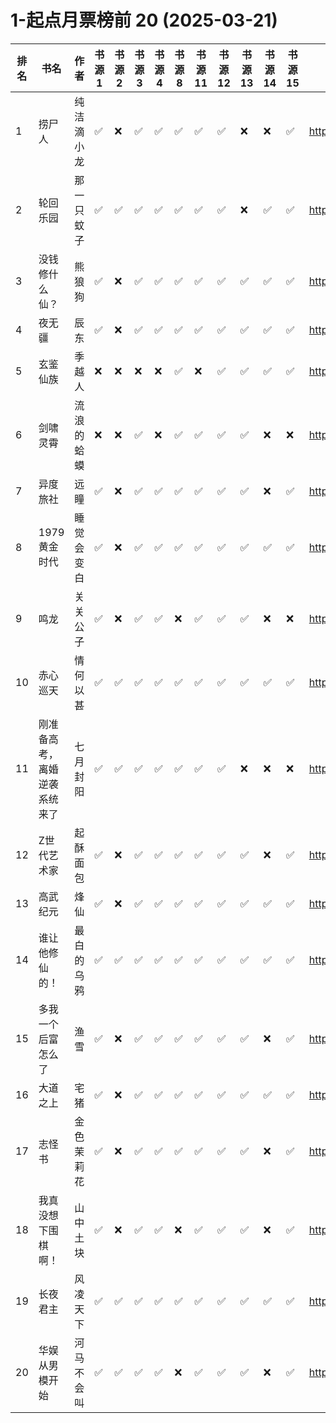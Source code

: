 # 1-起点月票榜前 20 (2025-03-21)

| 排名 | 书名             | 作者    | 书源 1 | 书源 2 | 书源 3 | 书源 4 | 书源 8 | 书源 11 | 书源 12 | 书源 13 | 书源 14 | 书源 15 | 起点链接                                   |
|----|----------------|-------|------|------|------|------|------|-------|-------|-------|-------|-------|----------------------------------------|
| 1  | 捞尸人            | 纯洁滴小龙 | ✅    | ❌    | ✅    | ✅    | ✅    | ✅     | ✅     | ❌     | ❌     | ✅     | http://www.qidian.com/book/1041637443/ |
| 2  | 轮回乐园           | 那一只蚊子 | ✅    | ✅    | ✅    | ✅    | ✅    | ✅     | ✅     | ❌     | ✅     | ✅     | http://www.qidian.com/book/1009817672/ |
| 3  | 没钱修什么仙？        | 熊狼狗   | ✅    | ❌    | ✅    | ✅    | ✅    | ✅     | ✅     | ✅     | ✅     | ✅     | http://www.qidian.com/book/1042256511/ |
| 4  | 夜无疆            | 辰东    | ✅    | ❌    | ✅    | ✅    | ✅    | ✅     | ✅     | ✅     | ✅     | ✅     | http://www.qidian.com/book/1040765595/ |
| 5  | 玄鉴仙族           | 季越人   | ❌    | ❌    | ❌    | ❌    | ✅    | ❌     | ✅     | ✅     | ✅     | ✅     | http://www.qidian.com/book/1035420986/ |
| 6  | 剑啸灵霄           | 流浪的蛤蟆 | ❌    | ❌    | ✅    | ❌    | ✅    | ✅     | ✅     | ✅     | ❌     | ❌     | http://www.qidian.com/book/1043285370/ |
| 7  | 异度旅社           | 远瞳    | ✅    | ❌    | ✅    | ✅    | ✅    | ✅     | ✅     | ✅     | ❌     | ✅     | http://www.qidian.com/book/1041604040/ |
| 8  | 1979黄金时代       | 睡觉会变白 | ✅    | ❌    | ✅    | ✅    | ✅    | ✅     | ✅     | ✅     | ✅     | ✅     | http://www.qidian.com/book/1039689097/ |
| 9  | 鸣龙             | 关关公子  | ✅    | ❌    | ✅    | ✅    | ❌    | ✅     | ✅     | ✅     | ❌     | ❌     | http://www.qidian.com/book/1039457453/ |
| 10 | 赤心巡天           | 情何以甚  | ✅    | ✅    | ✅    | ✅    | ✅    | ✅     | ✅     | ✅     | ✅     | ✅     | http://www.qidian.com/book/1016530091/ |
| 11 | 刚准备高考，离婚逆袭系统来了 | 七月封阳  | ✅    | ✅    | ✅    | ✅    | ✅    | ✅     | ✅     | ❌     | ❌     | ❌     | http://www.qidian.com/book/1040790581/ |
| 12 | Z世代艺术家         | 起酥面包  | ✅    | ❌    | ✅    | ✅    | ✅    | ✅     | ✅     | ✅     | ❌     | ✅     | http://www.qidian.com/book/1042685395/ |
| 13 | 高武纪元           | 烽仙    | ✅    | ❌    | ✅    | ✅    | ✅    | ✅     | ✅     | ✅     | ✅     | ✅     | http://www.qidian.com/book/1039141715/ |
| 14 | 谁让他修仙的！        | 最白的乌鸦 | ✅    | ✅    | ✅    | ✅    | ✅    | ✅     | ✅     | ✅     | ✅     | ✅     | http://www.qidian.com/book/1036504904/ |
| 15 | 多我一个后富怎么了      | 渔雪    | ✅    | ❌    | ✅    | ✅    | ✅    | ✅     | ✅     | ✅     | ❌     | ✅     | http://www.qidian.com/book/1033148818/ |
| 16 | 大道之上           | 宅猪    | ✅    | ❌    | ✅    | ✅    | ✅    | ✅     | ✅     | ✅     | ✅     | ✅     | http://www.qidian.com/book/1039994731/ |
| 17 | 志怪书            | 金色茉莉花 | ✅    | ❌    | ✅    | ✅    | ✅    | ✅     | ✅     | ✅     | ❌     | ✅     | http://www.qidian.com/book/1040149021/ |
| 18 | 我真没想下围棋啊！      | 山中土块  | ✅    | ❌    | ✅    | ✅    | ❌    | ✅     | ✅     | ✅     | ❌     | ✅     | http://www.qidian.com/book/1042172590/ |
| 19 | 长夜君主           | 风凌天下  | ✅    | ✅    | ✅    | ✅    | ✅    | ✅     | ✅     | ✅     | ✅     | ✅     | http://www.qidian.com/book/1037414980/ |
| 20 | 华娱从男模开始        | 河马不会叫 | ✅    | ✅    | ✅    | ✅    | ❌    | ✅     | ✅     | ✅     | ❌     | ✅     | http://www.qidian.com/book/1042471645/ |
